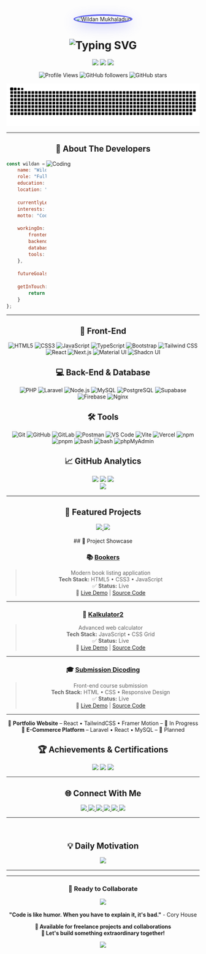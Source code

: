 <div align="center">
  
  <img src="https://storage.googleapis.com/tessss11/image%20(3).png" alt="Wildan Mukhaladun" width="200" style="border-radius: 50%; border: 4px solid #6366f1; box-shadow: 0 8px 32px rgba(99, 102, 241, 0.3);" />
  
  <h1>
    <img src="https://readme-typing-svg.herokuapp.com?font=JetBrains+Mono&weight=700&size=35&pause=1000&color=6366F1&center=true&vCenter=true&width=600&lines=Hi%2C+I'm+Wildan+Mukhaladun+%F0%9F%91%8B;Web+Developer+%F0%9F%92%BB;Tech+Enthusiast+%F0%9F%9A%80;Building+the+Future+%F0%9F%8C%9F" alt="Typing SVG" />
  </h1>
  
  <p align="center">
    <img src="https://img.shields.io/badge/Status-Coding%20Dreams%20into%20Reality-00D4AA?style=for-the-badge&logo=statuspal&logoColor=white" />
    <img src="https://img.shields.io/badge/Focus-Full%20Stack%20Development-FF6B6B?style=for-the-badge&logo=stackshare&logoColor=white" />
    <img src="https://img.shields.io/badge/Location-Medan%2C%20Indonesia-4ECDC4?style=for-the-badge&logo=googlemaps&logoColor=white" />
  </p>

  <p align="center">
    <img src="https://komarev.com/ghpvc/?username=wildanmkhdev&label=Profile%20Views&color=6366f1&style=for-the-badge" alt="Profile Views" />
    <img src="https://img.shields.io/github/followers/wildanmkhdev?label=Followers&style=for-the-badge&color=f59e0b&logo=github" alt="GitHub followers" />
    <img src="https://img.shields.io/github/stars/wildanmkhdev?label=Stars&style=for-the-badge&color=10b981&logo=starship" alt="GitHub stars" />
  </p>
  
  <img src="https://github.com/Platane/snk/raw/output/github-contribution-grid-snake.svg" alt="Snake animation" />

</div>

---

<div align="center">
  
  ## 🚀 About The Developers
  
</div>

<img align="right" alt="Coding" width="400" src="https://user-images.githubusercontent.com/74038190/229223263-cf2e4b07-2615-4f87-9c38-e37600f8381a.gif">

```javascript
const wildan = {
    name: "Wildan Mukhaladun",
    role: "Full Stack Developer",
    education: "Information Systems @ UINSU Medan",
    location: "Medan, North Sumatra, Indonesia",
    
    currentlyLearning: ["React.js", "Laravel", "Modern Web Frameworks"],
    interests: ["Web Development", "AI Integration", "Clean Architecture"],
    motto: "Code with passion, build with purpose",
    
    workingOn: {
        frontend: ["React", "Next.js", "TailwindCSS"],
        backend: ["Laravel", "PHP", "RESTful APIs"],
        database: ["MySQL", "PostgreSQL"],
        tools: ["Git", "VS Code"]
    },
    
    futureGoals: ["Master Web3 Technologies", "Build SaaS Products", "Contribute to Open Source"],
    
    getInTouch: function() {
        return "Let's build something amazing together! 🚀";
    }
};
```

---
<div align="center">
  
<h2 align="center">🎨 Front-End</h2>
<p align="center">
  <img src="https://cdn.jsdelivr.net/gh/devicons/devicon/icons/html5/html5-original.svg" width="55" height="55" alt="HTML5"/>
  <img src="https://cdn.jsdelivr.net/gh/devicons/devicon/icons/css3/css3-original.svg" width="55" height="55" alt="CSS3"/>
  <img src="https://cdn.jsdelivr.net/gh/devicons/devicon/icons/javascript/javascript-original.svg" width="55" height="55" alt="JavaScript"/>
  <img src="https://cdn.jsdelivr.net/gh/devicons/devicon/icons/typescript/typescript-original.svg" width="55" height="55" alt="TypeScript"/>
  <img src="https://cdn.jsdelivr.net/gh/devicons/devicon/icons/bootstrap/bootstrap-original.svg" width="55" height="55" alt="Bootstrap"/>
  <img src="https://cdn.jsdelivr.net/gh/devicons/devicon/icons/tailwindcss/tailwindcss-original.svg" width="55" height="55" alt="Tailwind CSS"/>
  <img src="https://cdn.jsdelivr.net/gh/devicons/devicon/icons/react/react-original.svg" width="55" height="55" alt="React"/>
  <img src="https://cdn.jsdelivr.net/gh/devicons/devicon/icons/nextjs/nextjs-original.svg" width="55" height="55" alt="Next.js"/>
  <img src="https://cdn.jsdelivr.net/gh/devicons/devicon/icons/materialui/materialui-original.svg" width="55" height="55" alt="Material UI"/>
  <img src="https://cdn.simpleicons.org/shadcnui/000000" width="55" height="55" alt="Shadcn UI"/>
</p>

<h2 align="center">💻 Back-End & Database</h2>
<p align="center">
  <img src="https://cdn.jsdelivr.net/gh/devicons/devicon/icons/php/php-original.svg" width="55" height="55" alt="PHP"/>
  <img src="https://cdn.jsdelivr.net/gh/devicons/devicon/icons/laravel/laravel-original.svg" width="55" height="55" alt="Laravel"/>
  <img src="https://cdn.jsdelivr.net/gh/devicons/devicon/icons/nodejs/nodejs-original.svg" width="55" height="55" alt="Node.js"/>
  <img src="https://cdn.jsdelivr.net/gh/devicons/devicon/icons/mysql/mysql-original.svg" width="55" height="55" alt="MySQL"/>
  <img src="https://cdn.jsdelivr.net/gh/devicons/devicon/icons/postgresql/postgresql-original.svg" width="55" height="55" alt="PostgreSQL"/>
  <img src="https://cdn.jsdelivr.net/gh/devicons/devicon/icons/supabase/supabase-original.svg" width="55" height="55" alt="Supabase"/>
  <img src="https://cdn.jsdelivr.net/gh/devicons/devicon/icons/firebase/firebase-original.svg" width="55" height="55" alt="Firebase"/>
  <img src="https://cdn.jsdelivr.net/gh/devicons/devicon/icons/nginx/nginx-original.svg" width="55" height="55" alt="Nginx"/>
</p>

<h2 align="center">🛠️ Tools</h2>
<p align="center">
  <img src="https://cdn.jsdelivr.net/gh/devicons/devicon/icons/git/git-original.svg" width="55" height="55" alt="Git"/>
  <img src="https://cdn.jsdelivr.net/gh/devicons/devicon/icons/github/github-original-wordmark.svg" width="55" height="55" alt="GitHub"/>
  <img src="https://cdn.jsdelivr.net/gh/devicons/devicon/icons/gitlab/gitlab-original.svg" width="55" height="55" alt="GitLab"/>
  <img src="https://cdn.jsdelivr.net/gh/devicons/devicon/icons/postman/postman-original.svg" width="55" height="55" alt="Postman"/>
  <img src="https://cdn.jsdelivr.net/gh/devicons/devicon/icons/vscode/vscode-original.svg" width="55" height="55" alt="VS Code"/>
  <img src="https://cdn.jsdelivr.net/gh/devicons/devicon/icons/vitejs/vitejs-original.svg" width="55" height="55" alt="Vite"/>
  <img src="https://cdn.jsdelivr.net/gh/devicons/devicon/icons/vercel/vercel-original.svg" width="55" height="55" alt="Vercel"/>
  <img src="https://cdn.jsdelivr.net/gh/devicons/devicon/icons/npm/npm-original-wordmark.svg" width="55" height="55" alt="npm"/>
  <img src="https://cdn.jsdelivr.net/gh/devicons/devicon/icons/pnpm/pnpm-original.svg" width="55" height="55" alt="pnpm"/>
  <img src="https://cdn.jsdelivr.net/gh/devicons/devicon/icons/bash/bash-original.svg" width="55" height="55" alt="bash"/>
  <img src="https://cdn.jsdelivr.net/gh/devicons/devicon/icons/linux/linux-original.svg" width="55" height="55" alt="bash"/>
  <img src="https://cdn.simpleicons.org/phpmyadmin/6C78AF" width="55" height="55" alt="phpMyAdmin"/>
</p>

<div align="center">
  
  ## 📈 GitHub Analytics
  
  <img height="180em" src="https://github-readme-stats.vercel.app/api?username=wildanmkhdev&show_icons=true&theme=tokyonight&include_all_commits=true&count_private=true"/>
  <img height="180em" src="https://github-readme-stats.vercel.app/api/top-langs/?username=wildanmkhdev&layout=compact&theme=tokyonight"/>
  
  <img src="https://github-readme-streak-stats.herokuapp.com/?user=wildanmkhdev&theme=tokyonight" />
  <br> 
  <img src="https://github-readme-activity-graph.vercel.app/graph?username=wildanmkhdev&theme=tokyo-night&hide_border=true&area=true" />
  
</div>

---

<div align="center">
  
  ## 🎯 Featured Projects
  
</div>

<div align="center">
  
  <a href="https://wildanmkhdev.github.io/bookers/">
    <img src="https://github-readme-stats.vercel.app/api/pin/?username=wildanmkhdev&repo=bookers&theme=tokyonight" />
  </a>
  <a href="https://wildanmkhdev.github.io/kalkulator2/">
    <img src="https://github-readme-stats.vercel.app/api/pin/?username=wildanmkhdev&repo=kalkulator2&theme=tokyonight" />
  </a>
  
</div>
<br> 
## 🌟 Project Showcase

### 📚 [Bookers](https://wildanmkhdev.github.io/bookers/)
> Modern book listing application  
**Tech Stack:** HTML5 • CSS3 • JavaScript  
✅ **Status:** Live  
🔗 [Live Demo](https://wildanmkhdev.github.io/bookers/) | [Source Code](https://github.com/wildanmkhdev/bookers)

---

### 🧮 [Kalkulator2](https://wildanmkhdev.github.io/kalkulator2/)
> Advanced web calculator  
**Tech Stack:** JavaScript • CSS Grid  
✅ **Status:** Live  
🔗 [Live Demo](https://wildanmkhdev.github.io/kalkulator2/) | [Source Code](https://github.com/wildanmkhdev/kalkulator2)

---

### 🎓 [Submission Dicoding](https://wildanmkhdev.github.io/Tugas-Submission-Dicoding/)
> Front-end course submission  
**Tech Stack:** HTML • CSS • Responsive Design  
✅ **Status:** Live  
🔗 [Live Demo](https://wildanmkhdev.github.io/Tugas-Submission-Dicoding/) | [Source Code](https://github.com/wildanmkhdev/Tugas-Submission-Dicoding)

---

💼 **Portfolio Website** – React • TailwindCSS • Framer Motion – 🚧 In Progress  
🛒 **E-Commerce Platform** – Laravel • React • MySQL – 📅 Planned

  
  ## 🏆 Achievements & Certifications
  
  <img src="https://img.shields.io/badge/Dicoding-Front--End_Web_Developer-4285F4?style=for-the-badge&logo=google-chrome&logoColor=white" />
  <img src="https://img.shields.io/badge/FreeCodeCamp-Responsive_Web_Design-0A0A23?style=for-the-badge&logo=freecodecamp&logoColor=white" />
  <img src="https://img.shields.io/badge/Coursera-Web_Development-2A73CC?style=for-the-badge&logo=coursera&logoColor=white" />
  
</div>

---

<div align="center">
  
  ## 🌐 Connect With Me
  
  <a href="https://www.linkedin.com/in/wildan-mukhaladun">
    <img src="https://img.shields.io/badge/LinkedIn-0077B5?style=for-the-badge&logo=linkedin&logoColor=white" />
  </a>
  <a href="mailto:wildanmukhaladun@gmail.com">
    <img src="https://img.shields.io/badge/Gmail-D14836?style=for-the-badge&logo=gmail&logoColor=white" />
  </a>
  <a href="https://www.instagram.com/wildan.mkh">
    <img src="https://img.shields.io/badge/Instagram-E4405F?style=for-the-badge&logo=instagram&logoColor=white" />
  </a>
  <a href="https://twitter.com/wildanmkh">
    <img src="https://img.shields.io/badge/Twitter-1DA1F2?style=for-the-badge&logo=twitter&logoColor=white" />
  </a>
  <a href="https://www.facebook.com/wildan.mukhaladun">
    <img src="https://img.shields.io/badge/Facebook-1877F2?style=for-the-badge&logo=facebook&logoColor=white" />
  </a>
  <a href="https://wa.me/6281234567890">
    <img src="https://img.shields.io/badge/WhatsApp-25D366?style=for-the-badge&logo=whatsapp&logoColor=white" />
  </a>
  
</div>

---

<div align="center">
<br>
  
  ## 💡 Daily Motivation
  
  <img src="https://quotes-github-readme.vercel.app/api?type=horizontal&theme=tokyonight" />
  
</div>

---

---

<div align="center">
  
  ### 🚀 Ready to Collaborate
  
  <img src="https://user-images.githubusercontent.com/74038190/212284100-561aa473-3905-4a80-b561-0d28506553ee.gif" width="900">
  
  **"Code is like humor. When you have to explain it, it's bad."** - Cory House
  
  <p>
    <strong>💼 Available for freelance projects and collaborations</strong><br>
    <strong>🎯 Let's build something extraordinary together!</strong>
  </p>
  
  <img src="https://capsule-render.vercel.app/api?type=waving&color=gradient&height=100&section=footer" />
  
</div>
